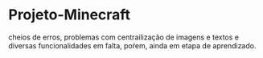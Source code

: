 # Projeto-Minecraft

cheios de erros, problemas com centrailização de imagens e textos e diversas funcionalidades em falta, poŕem, ainda em etapa de aprendizado.
